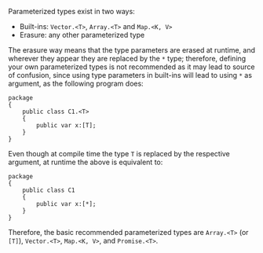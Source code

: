 Parameterized types exist in two ways:

- Built-ins: `Vector.<T>`, `Array.<T>` and `Map.<K, V>`
- Erasure: any other parameterized type

The erasure way means that the type parameters are erased at runtime, and wherever they appear they are replaced by the `*` type; therefore, defining your own parameterized types is not recommended as it may lead to source of confusion, since using type parameters in built-ins will lead to using `*` as argument, as the following program does:

```as3
package
{
    public class C1.<T>
    {
        public var x:[T];
    }
}
```

Even though at compile time the type `T` is replaced by the respective argument, at runtime the above is equivalent to:

```as3
package
{
    public class C1
    {
        public var x:[*];
    }
}
```

Therefore, the basic recommended parameterized types are `Array.<T>` (or `[T]`), `Vector.<T>`, `Map.<K, V>`, and `Promise.<T>`.